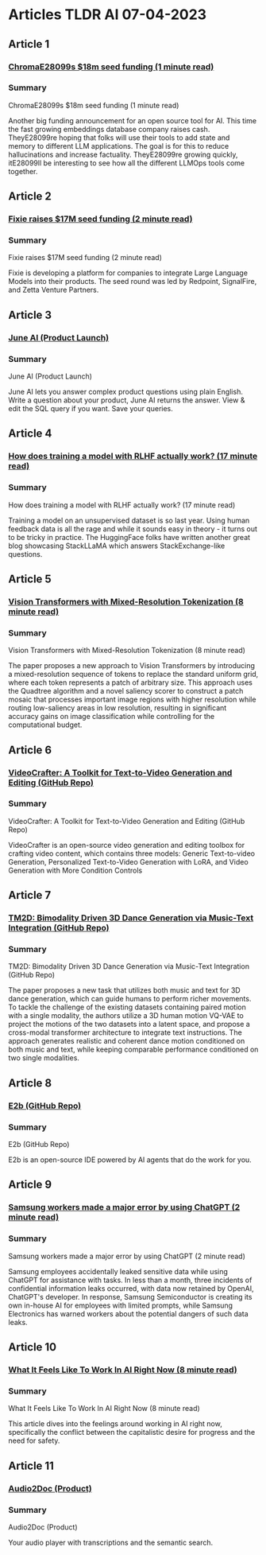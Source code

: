 # Articles TLDR AI 07-04-2023

## Article 1
### [ChromaE28099s $18m seed funding (1 minute read)](https://tldr.tech)
### Summary 
 ChromaE28099s $18m seed funding (1 minute read)

Another big funding announcement for an open source tool for AI. This time the fast growing embeddings database company raises cash. TheyE28099re hoping that folks will use their tools to add state and memory to different LLM applications. The goal is for this to reduce hallucinations and increase factuality. TheyE28099re growing quickly, itE28099ll be interesting to see how all the different LLMOps tools come together.

## Article 2
### [Fixie raises $17M seed funding (2 minute read)](https://tldr.tech)
### Summary 
 Fixie raises $17M seed funding (2 minute read)

Fixie is developing a platform for companies to integrate Large Language Models into their products. The seed round was led by Redpoint, SignalFire, and Zetta Venture Partners.

## Article 3
### [June AI (Product Launch)](https://tldr.tech)
### Summary 
 June AI (Product Launch)

June AI lets you answer complex product questions using plain English. Write a question about your product, June AI returns the answer. View & edit the SQL query if you want. Save your queries.

## Article 4
### [How does training a model with RLHF actually work? (17 minute read)](https://tldr.tech)
### Summary 
 How does training a model with RLHF actually work? (17 minute read)

Training a model on an unsupervised dataset is so last year. Using human feedback data is all the rage and while it sounds easy in theory - it turns out to be tricky in practice. The HuggingFace folks have written another great blog showcasing StackLLaMA which answers StackExchange-like questions.

## Article 5
### [Vision Transformers with Mixed-Resolution Tokenization (8 minute read)](https://tldr.tech)
### Summary 
 Vision Transformers with Mixed-Resolution Tokenization (8 minute read)

The paper proposes a new approach to Vision Transformers by introducing a mixed-resolution sequence of tokens to replace the standard uniform grid, where each token represents a patch of arbitrary size. This approach uses the Quadtree algorithm and a novel saliency scorer to construct a patch mosaic that processes important image regions with higher resolution while routing low-saliency areas in low resolution, resulting in significant accuracy gains on image classification while controlling for the computational budget.

## Article 6
### [VideoCrafter: A Toolkit for Text-to-Video Generation and Editing (GitHub Repo)](https://tldr.tech)
### Summary 
 VideoCrafter: A Toolkit for Text-to-Video Generation and Editing (GitHub Repo)

VideoCrafter is an open-source video generation and editing toolbox for crafting video content, which contains three models: Generic Text-to-video Generation, Personalized Text-to-Video Generation with LoRA, and Video Generation with More Condition Controls

## Article 7
### [TM2D: Bimodality Driven 3D Dance Generation via Music-Text Integration (GitHub Repo)](https://tldr.tech)
### Summary 
 TM2D: Bimodality Driven 3D Dance Generation via Music-Text Integration (GitHub Repo)

The paper proposes a new task that utilizes both music and text for 3D dance generation, which can guide humans to perform richer movements. To tackle the challenge of the existing datasets containing paired motion with a single modality, the authors utilize a 3D human motion VQ-VAE to project the motions of the two datasets into a latent space, and propose a cross-modal transformer architecture to integrate text instructions. The approach generates realistic and coherent dance motion conditioned on both music and text, while keeping comparable performance conditioned on two single modalities.

## Article 8
### [E2b (GitHub Repo)](https://tldr.tech)
### Summary 
 E2b (GitHub Repo)

E2b is an open-source IDE powered by AI agents that do the work for you.

## Article 9
### [Samsung workers made a major error by using ChatGPT (2 minute read)](https://tldr.tech)
### Summary 
 Samsung workers made a major error by using ChatGPT (2 minute read)

Samsung employees accidentally leaked sensitive data while using ChatGPT for assistance with tasks. In less than a month, three incidents of confidential information leaks occurred, with data now retained by OpenAI, ChatGPT's developer. In response, Samsung Semiconductor is creating its own in-house AI for employees with limited prompts, while Samsung Electronics has warned workers about the potential dangers of such data leaks.

## Article 10
### [What It Feels Like To Work In AI Right Now (8 minute read)](https://tldr.tech)
### Summary 
 What It Feels Like To Work In AI Right Now (8 minute read)

This article dives into the feelings around working in AI right now, specifically the conflict between the capitalistic desire for progress and the need for safety.

## Article 11
### [Audio2Doc (Product)](https://tldr.tech)
### Summary 
 Audio2Doc (Product)

Your audio player with transcriptions and the semantic search.

